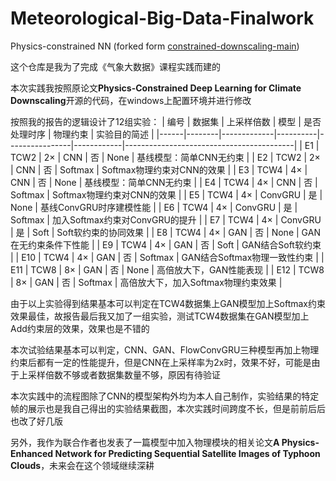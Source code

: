 # Meteorological-Big-Data-Finalwork
Physics-constrained NN (forked form [constrained-downscaling-main](https://github.com/RolnickLab/constrained-downscaling.git))

这个仓库是我为了完成《气象大数据》课程实践而建的

本次实践我按照原论文**Physics-Constrained Deep Learning for Climate Downscaling**开源的代码，在windows上配置环境并进行修改

按照我的报告的逻辑设计了12组实验：
| 编号 | 数据集 | 上采样倍数 | 模型     | 是否处理时序 | 物理约束   | 实验目的简述                             |
|------|--------|-------------|----------|----------------|------------|------------------------------------------|
| E1   | TCW2   | 2×          | CNN      | 否             | None       | 基线模型：简单CNN无约束                 |
| E2   | TCW2   | 2×          | CNN      | 否             | Softmax    | Softmax物理约束对CNN的效果              |
| E3   | TCW4   | 4×          | CNN      | 否             | None       | 基线模型：简单CNN无约束                 |
| E4   | TCW4   | 4×          | CNN      | 否             | Softmax    | Softmax物理约束对CNN的效果              |
| E5   | TCW4   | 4×          | ConvGRU  | 是             | None       | 基线ConvGRU时序建模性能                 |
| E6   | TCW4   | 4×          | ConvGRU  | 是             | Softmax    | 加入Softmax约束对ConvGRU的提升          |
| E7   | TCW4   | 4×          | ConvGRU  | 是             | Soft       | Soft软约束的协同效果                    |
| E8   | TCW4   | 4×          | GAN      | 否             | None       | GAN在无约束条件下性能                   |
| E9   | TCW4   | 4×          | GAN      | 否             | Soft       | GAN结合Soft软约束                       |
| E10  | TCW4   | 4×          | GAN      | 否             | Softmax    | GAN结合Softmax物理一致性约束           |
| E11  | TCW8   | 8×          | GAN      | 否             | None       | 高倍放大下，GAN性能表现                 |
| E12  | TCW8   | 8×          | GAN      | 否             | Softmax    | 高倍放大下，加入Softmax物理约束效果     |

由于以上实验得到结果基本可以判定在TCW4数据集上GAN模型加上Softmax约束效果最佳，故报告最后我又加了一组实验，测试TCW4数据集在GAN模型加上Add约束层的效果，效果也是不错的

本次试验结果基本可以判定，CNN、GAN、FlowConvGRU三种模型再加上物理约束后都有一定的性能提升，但是CNN在上采样率为2x时，效果不好，可能是由于上采样倍数不够或者数据集数量不够，原因有待验证

本次实践中的流程图除了CNN的模型架构外均为本人自己制作，实验结果的特定帧的展示也是我自己得出的实验结果截图，本次实践时间跨度不长，但是前前后后也改了好几版

另外，我作为联合作者也发表了一篇模型中加入物理模块的相关论文**A Physics-Enhanced Network for Predicting Sequential Satellite Images of Typhoon Clouds**，未来会在这个领域继续深耕
